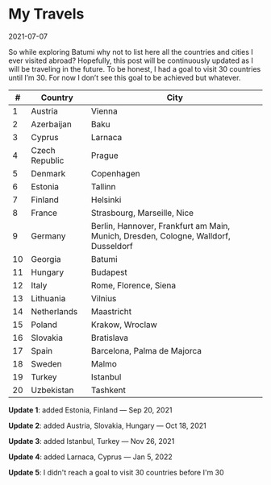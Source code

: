 # My Travels 

2021-07-07

So while exploring Batumi why not to list here all the countries and cities I ever visited abroad? Hopefully, this post will be continuously updated as I will be traveling in the future. To be honest, I had a goal to visit 30 countries until I’m 30. For now I don’t see this goal to be achieved but whatever.

|**#**|**Country**|**City**|
|-------- | -------- | -------- |
|1|Austria|Vienna|
|2|Azerbaijan|Baku|
|3|Cyprus|Larnaca|
|4|Czech Republic|Prague|
|5|Denmark|Copenhagen|
|6|Estonia|Tallinn|
|7|Finland|Helsinki|
|8|France|Strasbourg, Marseille, Nice|
|9|Germany|Berlin, Hannover, Frankfurt am Main, Munich, Dresden, Cologne, Walldorf, Dusseldorf|
|10|Georgia|Batumi|
|11|Hungary|Budapest|
|12|Italy|Rome, Florence, Siena|
|13|Lithuania|Vilnius|
|14|Netherlands|Maastricht|
|15|Poland|Krakow, Wroclaw|
|16|Slovakia|Bratislava|
|17|Spain|Barcelona, Palma de Majorca|
|18|Sweden|Malmo|
|19|Turkey|Istanbul|
|20|Uzbekistan|Tashkent|

**Update 1**: added Estonia, Finland — Sep 20, 2021

**Update 2**: added Austria, Slovakia, Hungary — Oct 18, 2021

**Update 3**: added Istanbul, Turkey — Nov 26, 2021

**Update 4**: added Larnaca, Cyprus — Jan 5, 2022

**Update 5**: I didn't reach a goal to visit 30 countries before I'm 30
